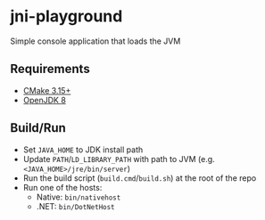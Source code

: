 # jni-playground

Simple console application that loads the JVM

## Requirements

- [CMake 3.15+](https://cmake.org/install/)
- [OpenJDK 8](https://openjdk.java.net/install/)

## Build/Run

- Set `JAVA_HOME` to JDK install path
- Update `PATH`/`LD_LIBRARY_PATH` with path to JVM (e.g. `<JAVA_HOME>/jre/bin/server`)
- Run the build script (`build.cmd`/`build.sh`) at the root of the repo
- Run one of the hosts:
    - Native: `bin/nativehost`
    - .NET: `bin/DotNetHost`